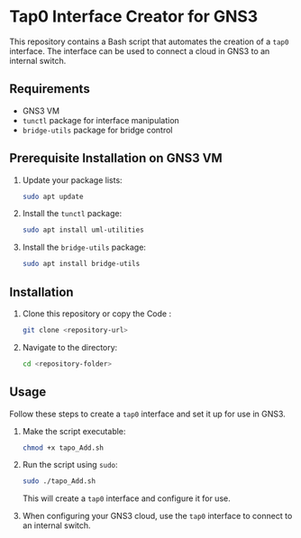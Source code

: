 # Tap0 Interface Creator for GNS3

This repository contains a Bash script that automates the creation of a `tap0` interface. The interface can be used to connect a cloud in GNS3 to an internal switch.

## Requirements

- GNS3 VM
- `tunctl` package for interface manipulation
- `bridge-utils` package for bridge control

## Prerequisite Installation on GNS3 VM

1. Update your package lists:
    ```bash
    sudo apt update
    ```
2. Install the `tunctl` package:
    ```bash
    sudo apt install uml-utilities
    ```
3. Install the `bridge-utils` package:
    ```bash
    sudo apt install bridge-utils
    ```

## Installation

1. Clone this repository or copy the Code :
    ```bash
    git clone <repository-url>
    ```
2. Navigate to the directory:
    ```bash
    cd <repository-folder>
    ```

## Usage

Follow these steps to create a `tap0` interface and set it up for use in GNS3.

1. Make the script executable:
    ```bash
    chmod +x tapo_Add.sh
    ```
2. Run the script using `sudo`:
    ```bash
    sudo ./tapo_Add.sh
    ```
    This will create a `tap0` interface and configure it for use.

3. When configuring your GNS3 cloud, use the `tap0` interface to connect to an internal switch.
